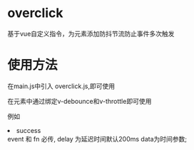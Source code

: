 ﻿# overclick
基于vue自定义指令，为元素添加防抖节流防止事件多次触发


# 使用方法

在main.js中引入 overclick.js,即可使用

在元素中通过绑定v-debounce和v-throttle即可使用

例如 <li title='success' v-debounce="{ event: 'click', fn: debounceFn, data: 1, delay: 1000 }">success</li>  event 和 fn 必传, delay 为延迟时间默认200ms
data为时间参数;
